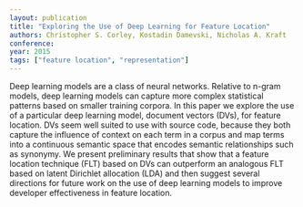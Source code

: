 ```yaml
---
layout: publication
title: "Exploring the Use of Deep Learning for Feature Location"
authors: Christopher S. Corley, Kostadin Damevski, Nicholas A. Kraft
conference: 
year: 2015
tags: ["feature location", "representation"]
---
```

Deep learning models are a class of neural networks. Relative to n-gram models, deep learning models can capture more complex statistical patterns based on smaller training corpora. In this paper we explore the use of a particular deep learning model, document vectors (DVs), for feature location. DVs seem well suited to use with source code, because they both capture the influence of context on each term in a corpus and map terms into a continuous semantic space that encodes semantic relationships such as synonymy. We present preliminary results that show that a feature location technique (FLT) based on DVs can outperform an analogous FLT based on latent Dirichlet allocation (LDA) and then suggest several directions for future work on the use of deep learning models to improve developer effectiveness in feature location.
